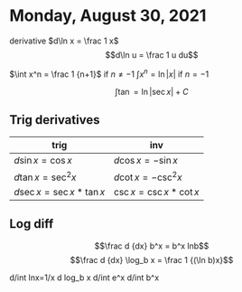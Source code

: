 # Monday, August 30, 2021

derivative $d\ln x = \frac 1 x$
$$d\ln u = \frac 1 u du$$

$\int x^n = \frac 1 {n+1}$ if $n \neq -1$
$\int x^n = \ln |x|$ if $n = -1$

$$\int \tan = \ln |\sec x|+C$$

## Trig derivatives

trig|inv
-|-
$d \sin x = \cos x$|$d \cos x= -\sin x$
$d \tan x = \sec^2 x$|$d \cot x= -\csc^2 x$
$d \sec x = \sec x*\tan x$|$\csc x = \csc x*\cot x$

## Log diff

$$\frac d {dx} b^x = b^x lnb$$
$$\frac d {dx} \log_b x = \frac 1 {(\ln b)x}$$

d/int lnx=1/x
d log_b x
d/int e^x
d/int b^x